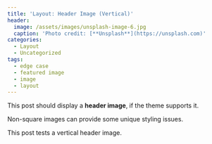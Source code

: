 ```yaml
---
title: 'Layout: Header Image (Vertical)'
header:
  image: /assets/images/unsplash-image-6.jpg
  caption: 'Photo credit: [**Unsplash**](https://unsplash.com)'
categories:
  - Layout
  - Uncategorized
tags:
  - edge case
  - featured image
  - image
  - layout
---
```


This post should display a **header image**, if the theme supports it.

Non-square images can provide some unique styling issues.

This post tests a vertical header image.
